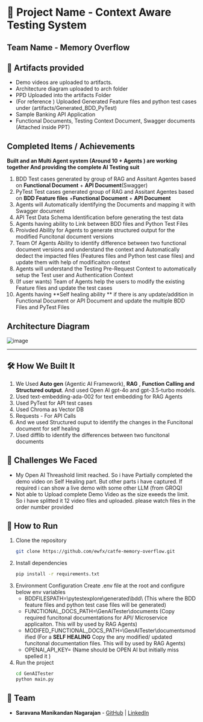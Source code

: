 # 🚀 Project Name - Context Aware Testing System 
 
## Team Name - Memory Overflow

## 📌 Artifacts provided
- Demo videos are uploaded to artifacts.
- Architecture diagram uploaded to arch folder
- PPD Uploaded into the artifacts Folder 
- (For reference ) Uploaded Generated Feature files and python test cases under (artifacts/Generated_BDD_PyTest)
- Sample Banking API Application
- Functional Documents, Testing Context Document, Swagger documents (Attached inside PPT)

## Completed Items / Achievements
**Built and an Multi Agent system (Around 10 + Agents ) are working together 
And providing the complete AI Testing suit**
1. BDD Test cases generated  by group of RAG and Assitant Agentes based on **Functional Document** + **API Document**(Swagger)
2. PyTest Test cases generated  group of RAG and Assitant Agentes  based on **BDD Feature files**  +**Functional Document** + **API Document**
3. Agents will Automatically identifying the Documents and mapping it with Swagger document
4. API Test Data Schema Identification before generating the test data
5. Agents having ability to Link between BDD files and Python Test Files
6. Proivded Ability for Agents to generate structured output for the modified Funcitonal document versions
7. Team Of Agents Ability to identify difference between two functional document versions and understand the context and Automatically dedect the impacted files (Features files and Python test case files) and update them with help of modificaiton context
8. Agents will understand the  Testing Pre-Request Context to automatically setup the Test user and Authentication Context 
9. (If user wants) Team of Agents help the users to modify the existing Feature files and update the test cases
10. Agents having **Self healing ability ** if there is any update/addition in  Functional Document or API Document and update the multiple BDD Files and PyTest Files
 

## Architecture Diagram
![image](https://github.com/user-attachments/assets/77a32fb5-e3f3-4b00-a72a-ffb3faf92f9c)


---
 
 

## 🛠️ How We Built It
 1. We Used **Auto gen** (Agentic AI Framework), **RAG** , **Function Calling and Structured output**. And used Open AI gpt-4o and gpt-3.5-turbo models.
 2. Used text-embedding-ada-002 for text embedding for RAG Agents
 3. Used PyTest for API test cases
 4. Used Chroma as Vector DB
 5. Requests - For API Calls
 6. And we used Structured ouput to identify the changes in the Funcitonal document for self healing
 7. Used difflib to identify the differences between two funcitonal documents

## 🚧 Challenges We Faced
- My Open AI  Threashold limit reached. So i have Partially completed the demo video on Self Healing part. But other parts i have captured. If required i can show a live demo with some other LLM (from GROQ)
- Not able to Upload complete Demo Video as the size exeeds the limit. So i have splitted it 12 video files and uploaded. please watch files in the order number provided

## 🏃 How to Run
1. Clone the repository  
   ```sh
   git clone https://github.com/ewfx/catfe-memory-overflow.git
   ```
2. Install dependencies  
   ```sh
   pip install -r requirements.txt
   ```
4. Environment Configuration
    Create .env file at the root and configure below env variables   
   - BDDFILESPATH=<localsource code path>\pytestexplore\generated\bdd\      (This where the BDD feature files and python test case files will be generated)
   - FUNCTIONAL_DOCS_PATH=<localsource code path>\GenAITester\documents     (Copy required funcitonal documentations for API/ Microservice applicaiton. This will by used by RAG Agents)
   - MODIFED_FUNCTIONAL_DOCS_PATH=<localsource code path>\GenAITester\documentsmodified  (For a  **SELF HEALING**  Copy the any modified/ updated funcitonal documentation files.  This will by used by RAG Agents)
   - OPENAI_API_KEY=<OpenAI Key>  (Name should be OPEN AI but initially miss spelled it )
3. Run the project  
   ```sh
   cd GenAITester
   python main.py
   ```
 
## 👥 Team
- **Saravana Manikandan Nagarajan** - [GitHub](#) | [LinkedIn](#)

